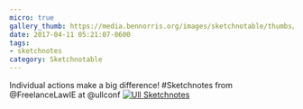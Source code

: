 ```yaml
---
micro: true
gallery_thumb: https://media.bennorris.org/images/sketchnotable/thumbs/ull-2017-sketchnotes-14.jpg
date: 2017-04-11 05:21:07-0600
tags:
- sketchnotes
category: Sketchnotable
---
```


Individual actions make a big difference! #Sketchnotes from @FreelanceLawIE at @ullconf [![Ull Sketchnotes](https://media.bennorris.org/images/sketchnotable/ull-2017/ull-2017-sketchnotes-14.jpg)](https://media.bennorris.org/images/sketchnotable/ull-2017/ull-2017-sketchnotes-14.jpg)